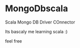 MongoDbscala
============

Scala Mongo DB Driver COnnector

Its bascaly me learning scala :)

feel free
